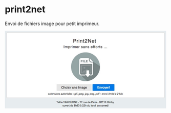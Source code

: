 # print2net
Envoi de fichiers image pour petit imprimeur.

![Capture](/screenshot.jpg?raw=true "Capture")
